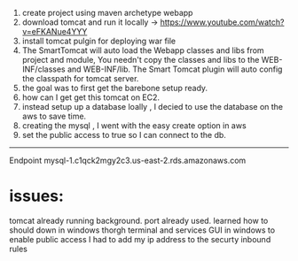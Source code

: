1. create project using maven archetype webapp
2. download tomcat and run it locally -> https://www.youtube.com/watch?v=eFKANue4YYY
3. install tomcat pulgin for deploying war file 
4. The SmartTomcat will auto load the Webapp classes and libs from project and module, You needn't copy the classes and libs to the WEB-INF/classes and WEB-INF/lib. The Smart Tomcat plugin will auto config the classpath for tomcat server.
5. the goal was to first get the barebone setup ready. 
6. how can I get get this tomcat on EC2. 
7. instead setup up a database loally , I decied to use the database on the aws to save time. 
8. creating the mysql , I went with the easy create option in aws
9. set the public access to true so I can connect to the db. 
   

***************
Endpoint
mysql-1.c1qck2mgy2c3.us-east-2.rds.amazonaws.com

# issues:
tomcat already running background. port already used. learned how to should down in windows thorgh terminal and services GUI in windows 
to enable public access I had to add my ip address to the securty inbound rules
